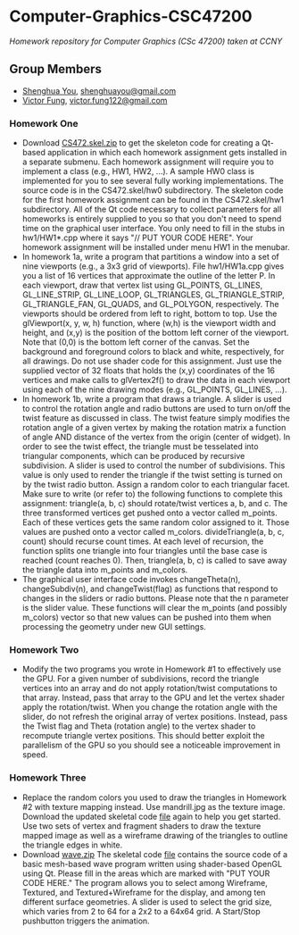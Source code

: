 # Computer-Graphics-CSC47200

*Homework repository for Computer Graphics (CSc 47200) taken at CCNY*

## Group Members
* [Shenghua You](https://github.com/shenghuayou), shenghuayou@gmail.com
* [Victor Fung](https://github.com/VictorFung1), victor.fung122@gmail.com

### Homework One
* Download [CS472.skel.zip](http://www-cs.ccny.cuny.edu/~wolberg/cs472/code/CS472.skel.zip) to get the skeleton code for creating a Qt-based application in which each homework assignment gets installed in a separate submenu.
Each homework assignment will require you to implement a class (e.g., HW1, HW2, ...). A sample HW0 class is implemented for you to see several fully working implementations. The source code is in the CS472.skel/hw0 subdirectory. The skeleton code for the first homework assignment can be found in the CS472.skel/hw1 subdirectory. All of the Qt code necessary to collect parameters for all homeworks is entirely supplied to you so that you don't need to spend time on the graphical user interface. You only need to fill in the stubs in hw1/HW1*.cpp where it says "// PUT YOUR CODE HERE". Your homework assignment will be installed under menu HW1 in the menubar.
* In homework 1a, write a program that partitions a window into a set of nine viewports (e.g., a 3x3 grid of viewports). File hw1/HW1a.cpp gives you a list of 16 vertices that approximate the outline of the letter P. In each viewport, draw that vertex list using GL_POINTS, GL_LINES, GL_LINE_STRIP, GL_LINE_LOOP, GL_TRIANGLES, GL_TRIANGLE_STRIP, GL_TRIANGLE_FAN, GL_QUADS, and GL_POLYGON, respectively.
The viewports should be ordered from left to right, bottom to top. Use the glViewport(x, y, w, h) function, where (w,h) is the viewport width and height, and (x,y) is the position of the bottom left corner of the viewport. Note that (0,0) is the bottom left corner of the canvas. Set the background and foreground colors to black and white, respectively, for all drawings. Do not use shader code for this assignment. Just use the supplied vector of 32 floats that holds the (x,y) coordinates of the 16 vertices and make calls to glVertex2f() to draw the data in each viewport using each of the nine drawing modes (e.g., GL_POINTS, GL_LINES, ...).
* In homework 1b, write a program that draws a triangle. A slider is used to control the rotation angle and radio buttons are used to turn on/off the twist feature as discussed in class. The twist feature simply modifies the rotation angle of a given vertex by making the rotation matrix a function of angle AND distance of the vertex from the origin (center of widget). In order to see the twist effect, the triangle must be tesselated into triangular components, which can be produced by recursive subdivision. A slider is used to control the number of subdivisions. This value is only used to render the triangle if the twist setting is turned on by the twist radio button. Assign a random color to each triangular facet.
Make sure to write (or refer to) the following functions to complete this assignment:
triangle(a, b, c) should rotate/twist vertices a, b, and c. The three transformed vertices get pushed onto a vector called m_points. Each of these vertices gets the same random color assigned to it. Those values are pushed onto a vector called m_colors.
divideTriangle(a, b, c, count) should recurse count times. At each level of recursion, the function splits one triangle into four triangles until the base case is reached (count reaches 0). Then, triangle(a, b, c) is called to save away the triangle data into m_points and m_colors.
* The graphical user interface code invokes changeTheta(n), changeSubdiv(n), and changeTwist(flag) as functions that respond to changes in the sliders or radio buttons. Please note that the n parameter is the slider value. These functions will clear the m_points (and possibly m_colors) vector so that new values can be pushed into them when processing the geometry under new GUI settings.

### Homework Two
* Modify the two programs you wrote in Homework #1 to effectively use the GPU. For a given number of subdivisions, record the triangle vertices into an array and do not apply rotation/twist computations to that array. Instead, pass that array to the GPU and let the vertex shader apply the rotation/twist. When you change the rotation angle with the slider, do not refresh the original array of vertex positions. Instead, pass the Twist flag and Theta (rotation angle) to the vertex shader to recompute triangle vertex positions. This should better exploit the parallelism of the GPU so you should see a noticeable improvement in speed.


### Homework Three
* Replace the random colors you used to draw the triangles in Homework #2 with texture mapping instead. Use mandrill.jpg as the texture image. Download the updated skeletal code [file](http://www-cs.ccny.cuny.edu/~wolberg/cs472/code/CS472.skel.zip) again to help you get started. Use two sets of vertex and fragment shaders to draw the texture mapped image as well as a wireframe drawing of the triangles to outline the triangle edges in white.
* Download [wave.zip](http://www-cs.ccny.cuny.edu/~wolberg/cs472/hw/wave/wave.zip) The skeletal code [file](http://www-cs.ccny.cuny.edu/~wolberg/cs472/code/CS472.skel.zip) contains the source code of a basic mesh-based wave program written using shader-based OpenGL using Qt. Please fill in the areas which are marked with "PUT YOUR CODE HERE." The program allows you to select among Wireframe, Textured, and Textured+Wireframe for the display, and among ten different surface geometries. A slider is used to select the grid size, which varies from 2 to 64 for a 2x2 to a 64x64 grid. A Start/Stop pushbutton triggers the animation.
